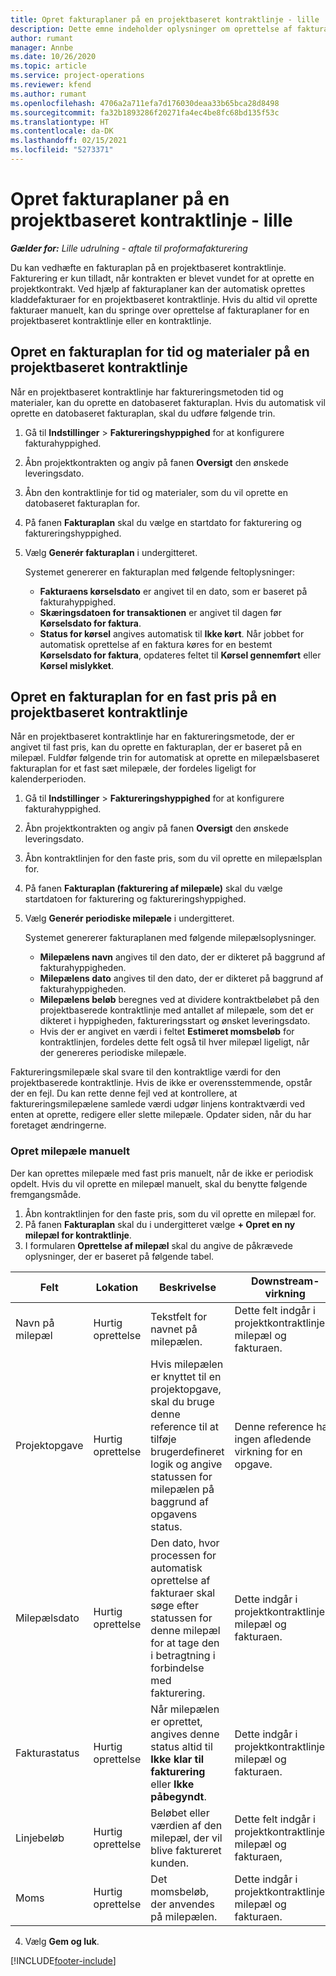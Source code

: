 ```yaml
---
title: Opret fakturaplaner på en projektbaseret kontraktlinje - lille
description: Dette emne indeholder oplysninger om oprettelse af fakturaplaner og milepæle.
author: rumant
manager: Annbe
ms.date: 10/26/2020
ms.topic: article
ms.service: project-operations
ms.reviewer: kfend
ms.author: rumant
ms.openlocfilehash: 4706a2a711efa7d176030deaa33b65bca28d8498
ms.sourcegitcommit: fa32b1893286f20271fa4ec4be8fc68bd135f53c
ms.translationtype: HT
ms.contentlocale: da-DK
ms.lasthandoff: 02/15/2021
ms.locfileid: "5273371"
---
```

# <a name="create-invoice-schedules-on-a-project-based-contract-line---lite"></a>Opret fakturaplaner på en projektbaseret kontraktlinje - lille

_**Gælder for:** Lille udrulning - aftale til proformafakturering_

Du kan vedhæfte en fakturaplan på en projektbaseret kontraktlinje. Fakturering er kun tilladt, når kontrakten er blevet vundet for at oprette en projektkontrakt. Ved hjælp af fakturaplaner kan der automatisk oprettes kladdefakturaer for en projektbaseret kontraktlinje. Hvis du altid vil oprette fakturaer manuelt, kan du springe over oprettelse af fakturaplaner for en projektbaseret kontraktlinje eller en kontraktlinje.

## <a name="create-a-time-and-material-invoice-schedule-for-a-project-based-contract-line"></a>Opret en fakturaplan for tid og materialer på en projektbaseret kontraktlinje

Når en projektbaseret kontraktlinje har faktureringsmetoden tid og materialer, kan du oprette en datobaseret fakturaplan. Hvis du automatisk vil oprette en datobaseret fakturaplan, skal du udføre følgende trin.

1. Gå til **Indstillinger** > **Faktureringshyppighed** for at konfigurere fakturahyppighed.
2. Åbn projektkontrakten og angiv på fanen **Oversigt** den ønskede leveringsdato.
3. Åbn den kontraktlinje for tid og materialer, som du vil oprette en datobaseret fakturaplan for. 
4. På fanen **Fakturaplan** skal du vælge en startdato for fakturering og faktureringshyppighed. 
5. Vælg **Generér fakturaplan** i undergitteret.

    Systemet genererer en fakturaplan med følgende feltoplysninger:

    - **Fakturaens kørselsdato** er angivet til en dato, som er baseret på fakturahyppighed.
    - **Skæringsdatoen for transaktionen** er angivet til dagen før **Kørselsdato for faktura**.
    - **Status for kørsel** angives automatisk til **Ikke kørt**. Når jobbet for automatisk oprettelse af en faktura køres for en bestemt **Kørselsdato for faktura**, opdateres feltet til **Kørsel gennemført** eller **Kørsel mislykket**.

## <a name="create-a-fixed-price-invoice-schedule-for-a-project-based-contract-line"></a>Opret en fakturaplan for en fast pris på en projektbaseret kontraktlinje

Når en projektbaseret kontraktlinje har en faktureringsmetode, der er angivet til fast pris, kan du oprette en fakturaplan, der er baseret på en milepæl. Fuldfør følgende trin for automatisk at oprette en milepælsbaseret fakturaplan for et fast sæt milepæle, der fordeles ligeligt for kalenderperioden.

1. Gå til **Indstillinger** > **Faktureringshyppighed** for at konfigurere fakturahyppighed.
2. Åbn projektkontrakten og angiv på fanen **Oversigt** den ønskede leveringsdato.
3. Åbn kontraktlinjen for den faste pris, som du vil oprette en milepælsplan for. 
4. På fanen **Fakturaplan (fakturering af milepæle)** skal du vælge startdatoen for fakturering og faktureringshyppighed. 
5. Vælg **Generér periodiske milepæle** i undergitteret.

    Systemet genererer fakturaplanen med følgende milepælsoplysninger.

    - **Milepælens navn** angives til den dato, der er dikteret på baggrund af fakturahyppigheden.
    - **Milepælens dato** angives til den dato, der er dikteret på baggrund af fakturahyppigheden.
    - **Milepælens beløb** beregnes ved at dividere kontraktbeløbet på den projektbaserede kontraktlinje med antallet af milepæle, som det er dikteret i hyppigheden, faktureringsstart og ønsket leveringsdato.
    - Hvis der er angivet en værdi i feltet **Estimeret momsbeløb** for kontraktlinjen, fordeles dette felt også til hver milepæl ligeligt, når der genereres periodiske milepæle.

Faktureringsmilepæle skal svare til den kontraktlige værdi for den projektbaserede kontraktlinje. Hvis de ikke er overensstemmende, opstår der en fejl. Du kan rette denne fejl ved at kontrollere, at faktureringsmilepælene samlede værdi udgør linjens kontraktværdi ved enten at oprette, redigere eller slette milepæle. Opdater siden, når du har foretaget ændringerne.

### <a name="manually-create-milestones"></a>Opret milepæle manuelt

Der kan oprettes milepæle med fast pris manuelt, når de ikke er periodisk opdelt. Hvis du vil oprette en milepæl manuelt, skal du benytte følgende fremgangsmåde.

1. Åbn kontraktlinjen for den faste pris, som du vil oprette en milepæl for. 
2. På fanen **Fakturaplan** skal du i undergitteret vælge **+ Opret en ny milepæl for kontraktlinje**.
3. I formularen **Oprettelse af milepæl** skal du angive de påkrævede oplysninger, der er baseret på følgende tabel. 

| Felt | Lokation | Beskrivelse | Downstream-virkning |
| --- | --- | --- | --- |
| Navn på milepæl | Hurtig oprettelse | Tekstfelt for navnet på milepælen. | Dette felt indgår i projektkontraktlinjens milepæl og fakturaen. |
| Projektopgave | Hurtig oprettelse | Hvis milepælen er knyttet til en projektopgave, skal du bruge denne reference til at tilføje brugerdefineret logik og angive statussen for milepælen på baggrund af opgavens status. | Denne reference har ingen afledende virkning for en opgave. |
| Milepælsdato | Hurtig oprettelse | Den dato, hvor processen for automatisk oprettelse af fakturaer skal søge efter statussen for denne milepæl for at tage den i betragtning i forbindelse med fakturering. | Dette indgår i projektkontraktlinjens milepæl og fakturaen. |
| Fakturastatus | Hurtig oprettelse | Når milepælen er oprettet, angives denne status altid til **Ikke klar til fakturering** eller **Ikke påbegyndt**. | Dette indgår i projektkontraktlinjens milepæl og fakturaen. |
| Linjebeløb | Hurtig oprettelse | Beløbet eller værdien af den milepæl, der vil blive faktureret kunden. | Dette felt indgår i projektkontraktlinjens milepæl og fakturaen, |
| Moms | Hurtig oprettelse | Det momsbeløb, der anvendes på milepælen. | Dette indgår i projektkontraktlinjens milepæl og fakturaen. |

4. Vælg **Gem og luk**.


[!INCLUDE[footer-include](../../includes/footer-banner.md)]